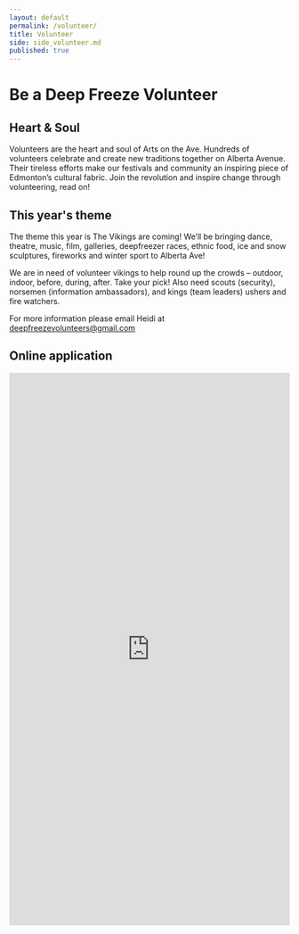 ```yaml
---
layout: default
permalink: /volunteer/
title: Volunteer
side: side_volunteer.md
published: true
---
```


# Be a Deep Freeze Volunteer

## Heart & Soul

Volunteers are the heart and soul of Arts on the Ave. Hundreds of volunteers celebrate and create new traditions together on Alberta Avenue. Their tireless efforts make our festivals and community an inspiring piece of Edmonton’s cultural fabric. Join the revolution and inspire change through volunteering, read on!

## This year's theme

The theme this year is The Vikings are coming! We’ll be bringing dance, theatre, music, film, galleries, deepfreezer races, ethnic food, ice and snow sculptures, fireworks and winter sport to Alberta Ave!

We are in need of volunteer vikings to help round up the crowds – outdoor, indoor, before, during, after. Take your pick! Also need scouts (security), norsemen (information ambassadors), and kings (team leaders) ushers and fire watchers.

For more information please email Heidi at <deepfreezevolunteers@gmail.com>

## Online application

<iframe width="100%" height="991" frameborder="0" marginheight="0" marginwidth="0" src="https://docs.google.com/spreadsheet/embeddedform?formkey=dDVDVE5XUU0tR1E2MXhGTmRheWthLWc6MQ"></iframe>
